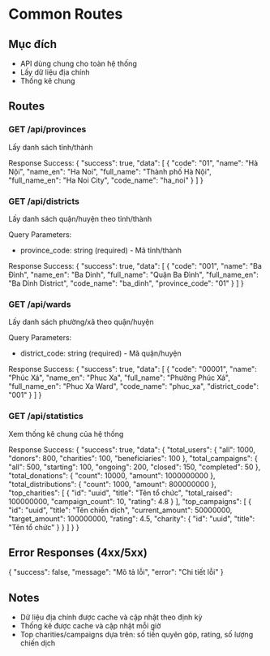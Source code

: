 # Common Routes

## Mục đích
- API dùng chung cho toàn hệ thống
- Lấy dữ liệu địa chính
- Thống kê chung

## Routes

### GET /api/provinces
Lấy danh sách tỉnh/thành

Response Success:
{
  "success": true,
  "data": [
    {
      "code": "01",
      "name": "Hà Nội",
      "name_en": "Ha Noi",
      "full_name": "Thành phố Hà Nội",
      "full_name_en": "Ha Noi City",
      "code_name": "ha_noi"
    }
  ]
}

### GET /api/districts
Lấy danh sách quận/huyện theo tỉnh/thành

Query Parameters:
- province_code: string (required) - Mã tỉnh/thành

Response Success:
{
  "success": true,
  "data": [
    {
      "code": "001",
      "name": "Ba Đình",
      "name_en": "Ba Dinh",
      "full_name": "Quận Ba Đình",
      "full_name_en": "Ba Dinh District",
      "code_name": "ba_dinh",
      "province_code": "01"
    }
  ]
}

### GET /api/wards
Lấy danh sách phường/xã theo quận/huyện

Query Parameters:
- district_code: string (required) - Mã quận/huyện

Response Success:
{
  "success": true,
  "data": [
    {
      "code": "00001", 
      "name": "Phúc Xá",
      "name_en": "Phuc Xa",
      "full_name": "Phường Phúc Xá",
      "full_name_en": "Phuc Xa Ward",
      "code_name": "phuc_xa",
      "district_code": "001"
    }
  ]
}

### GET /api/statistics
Xem thống kê chung của hệ thống

Response Success:
{
  "success": true,
  "data": {
    "total_users": {
      "all": 1000,
      "donors": 800,
      "charities": 100,
      "beneficiaries": 100
    },
    "total_campaigns": {
      "all": 500,
      "starting": 100,
      "ongoing": 200,
      "closed": 150,
      "completed": 50
    },
    "total_donations": {
      "count": 10000,
      "amount": 1000000000
    },
    "total_distributions": {
      "count": 1000,
      "amount": 800000000
    },
    "top_charities": [
      {
        "id": "uuid",
        "title": "Tên tổ chức",
        "total_raised": 100000000,
        "campaign_count": 10,
        "rating": 4.8
      }
    ],
    "top_campaigns": [
      {
        "id": "uuid",
        "title": "Tên chiến dịch",
        "current_amount": 50000000,
        "target_amount": 100000000,
        "rating": 4.5,
        "charity": {
          "id": "uuid",
          "title": "Tên tổ chức"
        }
      }
    ]
  }
}

## Error Responses (4xx/5xx)
{
  "success": false,
  "message": "Mô tả lỗi",
  "error": "Chi tiết lỗi"
}

## Notes
- Dữ liệu địa chính được cache và cập nhật theo định kỳ
- Thống kê được cache và cập nhật mỗi giờ
- Top charities/campaigns dựa trên: số tiền quyên góp, rating, số lượng chiến dịch